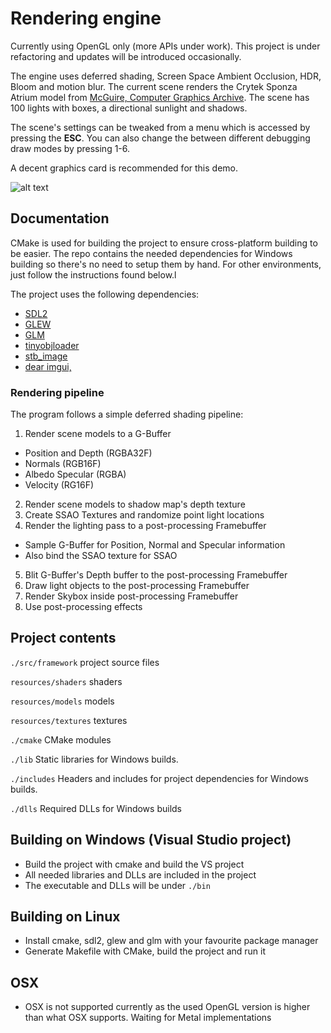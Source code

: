 # Rendering engine
Currently using OpenGL only (more APIs under work).
This project is under refactoring and updates will be introduced occasionally.

The engine uses deferred shading, Screen Space Ambient Occlusion, HDR, Bloom and motion blur. The current scene renders the Crytek Sponza Atrium model from [McGuire, Computer Graphics Archive](http://graphics.cs.williams.edu/data/meshes.xml). The scene has 100 lights with boxes, a directional sunlight and shadows.

The scene's settings can be tweaked from a menu which is accessed by pressing the __ESC__. You can also change the between different debugging draw modes by pressing 1-6.

A decent graphics card is recommended for this demo.

![alt text](http://fatsopanda.com/images/demo_640.png "demo screenshot")

## Documentation
CMake is used for building the project to ensure cross-platform building to be easier. The repo contains the needed dependencies for Windows building so there's no need to setup them by hand. For other environments, just follow the instructions found below.l

The project uses the following dependencies:
- [SDL2](https://www.libsdl.org/download-2.0.php)
- [GLEW](https://github.com/nigels-com/glew)
- [GLM](http://glm.g-truc.net/0.9.8/index.html)
- [tinyobjloader](https://github.com/tinyobjloader/tinyobjloader)
- [stb_image](https://github.com/nothings/stb)
- [dear imgui,](https://github.com/ocornut/imgui)

### Rendering pipeline
The program follows a simple deferred shading pipeline:

1. Render scene models to a G-Buffer
 * Position and Depth (RGBA32F)
 * Normals (RGB16F)
 * Albedo Specular (RGBA)
 * Velocity (RG16F)
2. Render scene models to shadow map's depth texture
3. Create SSAO Textures and randomize point light locations
4. Render the lighting pass to a post-processing Framebuffer
 * Sample G-Buffer for Position, Normal and Specular information
 * Also bind the SSAO texture for SSAO
5. Blit G-Buffer's Depth buffer to the post-processing Framebuffer
6. Draw light objects to the post-processing Framebuffer
7. Render Skybox inside post-processing Framebuffer
8. Use post-processing effects

## Project contents
`./src/framework` project source files

`resources/shaders` shaders

`resources/models` models

`resources/textures` textures

`./cmake` CMake modules

`./lib` Static libraries for Windows builds.

`./includes` Headers and includes for project dependencies for Windows builds.

`./dlls` Required DLLs for Windows builds

## Building on Windows (Visual Studio project)
- Build the project with cmake and build the VS project
- All needed libraries and DLLs are included in the project
- The executable and DLLs will be under `./bin`

## Building on Linux
- Install cmake, sdl2, glew and glm with your favourite package manager
- Generate Makefile with CMake, build the project and run it

## OSX
- OSX is not supported currently as the used OpenGL version is higher than what OSX supports. Waiting for Metal implementations

